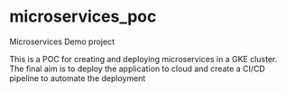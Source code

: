 # microservices_poc
Microservices Demo project

This is a POC for creating and deploying microservices in a GKE cluster. The final aim is to deploy the application to cloud and create a CI/CD pipeline to automate the deployment 
